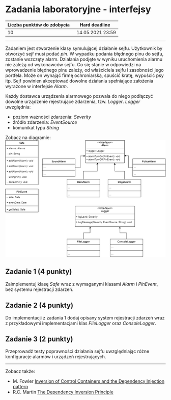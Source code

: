 # Zadania laboratoryjne - interfejsy

| Liczba punktów do zdobycia  | Hard deadline   |
| ------------ | ------------ |
| 10  | 14.05.2021  23:59|

---
Zadaniem jest stworzenie klasy symulującej działanie sejfu. 
Użytkownik by otworzyć sejf musi podać *pin*.
W wypadku podania błędnego pinu do sejfu, zostanie wszczęty alarm. 
Działania podjęte w wyniku uruchomienia alarmu nie zależą od wykonawców sejfu. 
Co się stanie w odpowiedzi na wprowadzenie błędnego pinu zależy, od właściciela sejfu i zasobności jego portfela. 
Może on wynająć firmę ochroniarską, spuścić kratę, wypuścić psy itp.
Sejf powinien akceptować dowolne działania spełniające założenia wyrażone w interfejsie *Alarm*.

Każdy dostawca urządzenia alarmowego pozwala do niego podłączyć dowolne urządzenie rejestrujące zdarzenia,
tzw. *Logger*. *Logger* uwzględnia:
- poziom ważności zdarzenia: *Severity*
- źródło zdarzenia: *EventSource*
- komunikat typu *String*

Zobacz na diagramie: ![Safe diagram](./sejf.png)

## Zadanie 1 (4 punkty)
Zaimplementuj klasę *Safe* wraz z wymaganymi klasami *Alarm* i *PinEvent*, bez systemu rejestracji zdarzeń. 

## Zadanie 2 (4 punkty)
Do implementacji z zadania 1 dodaj opisany system rejestracji zdarzeń wraz z przykładowymi implementacjami 
klas *FileLogger* oraz *ConsoleLogger*.

## Zadanie 3 (2 punkty)
Przeprowadź testy poprawności działania sejfu uwzględniając różne konfiguracje alarmów 
i urządzeń rejestrujących.

---
Zobacz także:
- M. Fowler [Inversion of Control Containers and the Dependency Injection pattern](https://www.martinfowler.com/articles/injection.html)
- R.C. Martin [The Dependency Inversion Principle](https://web.archive.org/web/20110714224327/http://www.objectmentor.com/resources/articles/dip.pdf)